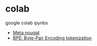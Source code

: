 # colab
google colab ipynbs

- [Meta nougat](https://github.com/zkmn73/colab/blob/main/pdf_to_markdown_by_nougat.ipynb)
- [BPE: Byte-Pair Encoding tokenization](https://github.com/zkmn73/colab/blob/main/course/en/chapter6/section5.ipynb)
